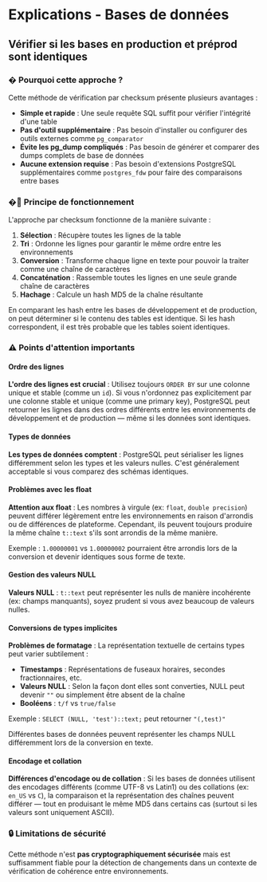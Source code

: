 # Explications - Bases de données

## Vérifier si les bases en production et préprod sont identiques

### � Pourquoi cette approche ?

Cette méthode de vérification par checksum présente plusieurs avantages :

- **Simple et rapide** : Une seule requête SQL suffit pour vérifier l'intégrité d'une table
- **Pas d'outil supplémentaire** : Pas besoin d'installer ou configurer des outils externes comme `pg_comparator`
- **Évite les pg_dump compliqués** : Pas besoin de générer et comparer des dumps complets de base de données
- **Aucune extension requise** : Pas besoin d'extensions PostgreSQL supplémentaires comme `postgres_fdw` pour faire des comparaisons entre bases

### �🧠 Principe de fonctionnement

L'approche par checksum fonctionne de la manière suivante :

1. **Sélection** : Récupère toutes les lignes de la table
2. **Tri** : Ordonne les lignes pour garantir le même ordre entre les environnements
3. **Conversion** : Transforme chaque ligne en texte pour pouvoir la traiter comme une chaîne de caractères
4. **Concaténation** : Rassemble toutes les lignes en une seule grande chaîne de caractères
5. **Hachage** : Calcule un hash MD5 de la chaîne résultante

En comparant les hash entre les bases de développement et de production, on peut déterminer si le contenu des tables est identique. Si les hash correspondent, il est très probable que les tables soient identiques.

### ⚠️ Points d'attention importants

#### Ordre des lignes
**L'ordre des lignes est crucial** : Utilisez toujours `ORDER BY` sur une colonne unique et stable (comme un `id`). Si vous n'ordonnez pas explicitement par une colonne stable et unique (comme une primary key), PostgreSQL peut retourner les lignes dans des ordres différents entre les environnements de développement et de production — même si les données sont identiques.

#### Types de données
**Les types de données comptent** : PostgreSQL peut sérialiser les lignes différemment selon les types et les valeurs nulles. C'est généralement acceptable si vous comparez des schémas identiques.

#### Problèmes avec les float
**Attention aux float** : Les nombres à virgule (ex: `float`, `double precision`) peuvent différer légèrement entre les environnements en raison d'arrondis ou de différences de plateforme. Cependant, ils peuvent toujours produire la même chaîne `t::text` s'ils sont arrondis de la même manière.

Exemple : `1.00000001` vs `1.00000002` pourraient être arrondis lors de la conversion et devenir identiques sous forme de texte.

#### Gestion des valeurs NULL
**Valeurs NULL** : `t::text` peut représenter les nulls de manière incohérente (ex: champs manquants), soyez prudent si vous avez beaucoup de valeurs nulles.

#### Conversions de types implicites
**Problèmes de formatage** : La représentation textuelle de certains types peut varier subtilement :

- **Timestamps** : Représentations de fuseaux horaires, secondes fractionnaires, etc.
- **Valeurs NULL** : Selon la façon dont elles sont converties, NULL peut devenir `""` ou simplement être absent de la chaîne
- **Booléens** : `t/f` vs `true/false`

Exemple : `SELECT (NULL, 'test')::text;` peut retourner `"(,test)"`

Différentes bases de données peuvent représenter les champs NULL différemment lors de la conversion en texte.

#### Encodage et collation
**Différences d'encodage ou de collation** : Si les bases de données utilisent des encodages différents (comme UTF-8 vs Latin1) ou des collations (ex: `en_US` vs `C`), la comparaison et la représentation des chaînes peuvent différer — tout en produisant le même MD5 dans certains cas (surtout si les valeurs sont uniquement ASCII).

### 🔒 Limitations de sécurité

Cette méthode n'est **pas cryptographiquement sécurisée** mais est suffisamment fiable pour la détection de changements dans un contexte de vérification de cohérence entre environnements.
